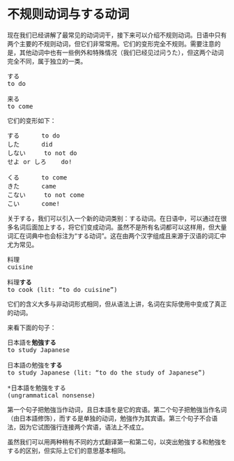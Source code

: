# 不规则动词与する动词

现在我们已经讲解了最常见的动词词干，接下来可以介绍不规则动词。日语中只有两个主要的不规则动词，但它们非常常用。它们的变形完全不规则。需要注意的是，其他动词中也有一些例外和特殊情况（我们已经见过问うた），但这两个动词完全不同，属于独立的一类。

<pre>
する
to do

来る
to come
</pre>

它们的变形如下：

<pre>
する		to do
した		did
しない		to not do
せよ or しろ	do!

くる		to come
きた		came
こない		to not come
こい		come!
</pre>

关于する，我们可以引入一个新的动词类别：する动词。在日语中，可以通过在很多名词后面加上する，将它们变成动词。虽然不是所有名词都可以这样用，但大量词汇在词典中也会标注为“する动词”。这在由两个汉字组成且来源于汉语的词汇中尤为常见。

<pre>
料理
cuisine

料理<b>する</b> 
to cook (lit: “to do cuisine”)
</pre>

它们的含义大多与非动词形式相同，但从语法上讲，名词在实际使用中变成了真正的动词。

来看下面的句子：

<pre>
日本語を<b>勉強する</b>
to study Japanese

日本語の勉強を<b>する</b>
to study Japanese (lit: “to do the study of Japanese”)

*日本語を勉強をする  
(ungrammatical nonsense)
</pre>

第一个句子把勉強当作动词，且日本語を是它的宾语。第二个句子把勉強当作名词（由日本語修饰），而する是单独的动词，勉強作为其宾语。第三个句子不合语法，因为它试图强行连接两个宾语，语法上不成立。

虽然我们可以用两种稍有不同的方式翻译第一和第二句，以突出勉強する和勉強をする的区别，但实际上它们的意思基本相同。